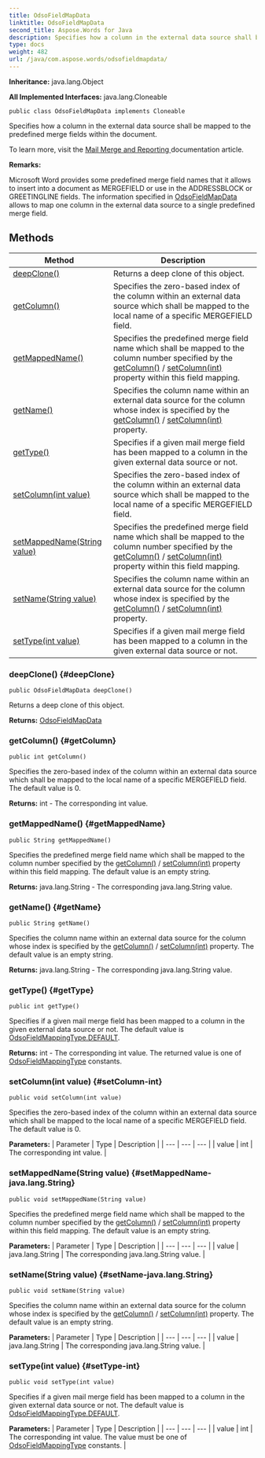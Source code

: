 ```yaml
---
title: OdsoFieldMapData
linktitle: OdsoFieldMapData
second_title: Aspose.Words for Java
description: Specifies how a column in the external data source shall be mapped to the predefined merge fields within the document in Java.
type: docs
weight: 482
url: /java/com.aspose.words/odsofieldmapdata/
---
```


**Inheritance:**
java.lang.Object

**All Implemented Interfaces:**
java.lang.Cloneable
```
public class OdsoFieldMapData implements Cloneable
```

Specifies how a column in the external data source shall be mapped to the predefined merge fields within the document.

To learn more, visit the [ Mail Merge and Reporting ][Mail Merge and Reporting] documentation article.

 **Remarks:** 

Microsoft Word provides some predefined merge field names that it allows to insert into a document as MERGEFIELD or use in the ADDRESSBLOCK or GREETINGLINE fields. The information specified in [OdsoFieldMapData](../../com.aspose.words/odsofieldmapdata/) allows to map one column in the external data source to a single predefined merge field.


[Mail Merge and Reporting]: https://docs.aspose.com/words/java/mail-merge-and-reporting/
## Methods

| Method | Description |
| --- | --- |
| [deepClone()](#deepClone) | Returns a deep clone of this object. |
| [getColumn()](#getColumn) | Specifies the zero-based index of the column within an external data source which shall be mapped to the local name of a specific MERGEFIELD field. |
| [getMappedName()](#getMappedName) | Specifies the predefined merge field name which shall be mapped to the column number specified by the [getColumn()](../../com.aspose.words/odsofieldmapdata/\#getColumn) / [setColumn(int)](../../com.aspose.words/odsofieldmapdata/\#setColumn-int) property within this field mapping. |
| [getName()](#getName) | Specifies the column name within an external data source for the column whose index is specified by the [getColumn()](../../com.aspose.words/odsofieldmapdata/\#getColumn) / [setColumn(int)](../../com.aspose.words/odsofieldmapdata/\#setColumn-int) property. |
| [getType()](#getType) | Specifies if a given mail merge field has been mapped to a column in the given external data source or not. |
| [setColumn(int value)](#setColumn-int) | Specifies the zero-based index of the column within an external data source which shall be mapped to the local name of a specific MERGEFIELD field. |
| [setMappedName(String value)](#setMappedName-java.lang.String) | Specifies the predefined merge field name which shall be mapped to the column number specified by the [getColumn()](../../com.aspose.words/odsofieldmapdata/\#getColumn) / [setColumn(int)](../../com.aspose.words/odsofieldmapdata/\#setColumn-int) property within this field mapping. |
| [setName(String value)](#setName-java.lang.String) | Specifies the column name within an external data source for the column whose index is specified by the [getColumn()](../../com.aspose.words/odsofieldmapdata/\#getColumn) / [setColumn(int)](../../com.aspose.words/odsofieldmapdata/\#setColumn-int) property. |
| [setType(int value)](#setType-int) | Specifies if a given mail merge field has been mapped to a column in the given external data source or not. |
### deepClone() {#deepClone}
```
public OdsoFieldMapData deepClone()
```


Returns a deep clone of this object.

**Returns:**
[OdsoFieldMapData](../../com.aspose.words/odsofieldmapdata/)
### getColumn() {#getColumn}
```
public int getColumn()
```


Specifies the zero-based index of the column within an external data source which shall be mapped to the local name of a specific MERGEFIELD field. The default value is 0.

**Returns:**
int - The corresponding  int  value.
### getMappedName() {#getMappedName}
```
public String getMappedName()
```


Specifies the predefined merge field name which shall be mapped to the column number specified by the [getColumn()](../../com.aspose.words/odsofieldmapdata/\#getColumn) / [setColumn(int)](../../com.aspose.words/odsofieldmapdata/\#setColumn-int) property within this field mapping. The default value is an empty string.

**Returns:**
java.lang.String - The corresponding java.lang.String value.
### getName() {#getName}
```
public String getName()
```


Specifies the column name within an external data source for the column whose index is specified by the [getColumn()](../../com.aspose.words/odsofieldmapdata/\#getColumn) / [setColumn(int)](../../com.aspose.words/odsofieldmapdata/\#setColumn-int) property. The default value is an empty string.

**Returns:**
java.lang.String - The corresponding java.lang.String value.
### getType() {#getType}
```
public int getType()
```


Specifies if a given mail merge field has been mapped to a column in the given external data source or not. The default value is [OdsoFieldMappingType.DEFAULT](../../com.aspose.words/odsofieldmappingtype/\#DEFAULT).

**Returns:**
int - The corresponding  int  value. The returned value is one of [OdsoFieldMappingType](../../com.aspose.words/odsofieldmappingtype/) constants.
### setColumn(int value) {#setColumn-int}
```
public void setColumn(int value)
```


Specifies the zero-based index of the column within an external data source which shall be mapped to the local name of a specific MERGEFIELD field. The default value is 0.

**Parameters:**
| Parameter | Type | Description |
| --- | --- | --- |
| value | int | The corresponding  int  value. |

### setMappedName(String value) {#setMappedName-java.lang.String}
```
public void setMappedName(String value)
```


Specifies the predefined merge field name which shall be mapped to the column number specified by the [getColumn()](../../com.aspose.words/odsofieldmapdata/\#getColumn) / [setColumn(int)](../../com.aspose.words/odsofieldmapdata/\#setColumn-int) property within this field mapping. The default value is an empty string.

**Parameters:**
| Parameter | Type | Description |
| --- | --- | --- |
| value | java.lang.String | The corresponding java.lang.String value. |

### setName(String value) {#setName-java.lang.String}
```
public void setName(String value)
```


Specifies the column name within an external data source for the column whose index is specified by the [getColumn()](../../com.aspose.words/odsofieldmapdata/\#getColumn) / [setColumn(int)](../../com.aspose.words/odsofieldmapdata/\#setColumn-int) property. The default value is an empty string.

**Parameters:**
| Parameter | Type | Description |
| --- | --- | --- |
| value | java.lang.String | The corresponding java.lang.String value. |

### setType(int value) {#setType-int}
```
public void setType(int value)
```


Specifies if a given mail merge field has been mapped to a column in the given external data source or not. The default value is [OdsoFieldMappingType.DEFAULT](../../com.aspose.words/odsofieldmappingtype/\#DEFAULT).

**Parameters:**
| Parameter | Type | Description |
| --- | --- | --- |
| value | int | The corresponding  int  value. The value must be one of [OdsoFieldMappingType](../../com.aspose.words/odsofieldmappingtype/) constants. |

